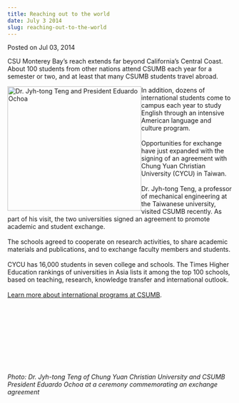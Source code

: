```yaml
---
title: Reaching out to the world
date: July 3 2014
slug: reaching-out-to-the-world
---
```





<span class="date">Posted on Jul 03, 2014    </span>
<p>CSU Monterey Bay&#x2019;s reach extends far beyond California&#x2019;s Central
Coast. About 100 students from other nations attend CSUMB each year
for a semester or two, and at least that many CSUMB students travel
abroad.</p>
<p><img alt="Dr. Jyh-tong Teng and President Eduardo Ochoa " src="http://news.csumb.edu/sites/default/files/65/attachments/news/images/cycu_photo_for_web.jpg" style="float:left; width:300px; height:279px">In addition, dozens
of international students come to campus each year to study English
through an intensive American language and culture program.<br>
<br>
Opportunities for exchange have just expanded with the signing of
an agreement with Chung Yuan Christian University (CYCU) in
Taiwan.<br>
<br>
Dr. Jyh-tong Teng, a professor of mechanical engineering at the
Taiwanese university, visited CSUMB recently. As part of his visit,
the two universities signed an agreement to promote academic and
student exchange.<br>
<br>
The schools agreed to cooperate on research activities, to share
academic materials and publications, and to exchange faculty
members and students.<br>
<br>
CYCU has 16,000 students in seven college and schools. The Times
Higher Education rankings of universities in Asia lists it among
the top 100 schools, based on teaching, research, knowledge
transfer and international outlook.<br>
<br>
<a href="http://international.csumb.edu" rel="nofollow">Learn more
about international programs at CSUMB</a>.</br></br></br></br></br></br></br></br></br></br></img></p>
<p class="small"><em>Photo: Dr. Jyh-tong Teng of Chung Yuan
Christian University and CSUMB President Eduardo Ochoa at a
ceremony commemorating an exchange agreement&#xA0;</em></p>
<p>&#xA0;</p>
<p><br>
&#xA0;</br></p>





